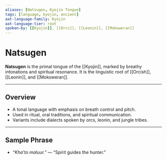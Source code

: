 ```yaml
---
aliases: [Natsugen, Kyojin Tongue]
tags: [language, kyojin, ancient]
aat-language-family: Kyojin
aat-language-tier: root
spoken-by: [[Kyojin]], [[Orcs]], [[Leonin]], [[Mokoweran]]
---
```


# Natsugen

**Natsugen** is the primal tongue of the [[Kyojin]], marked by breathy intonations and spiritual resonance. It is the linguistic root of [[Orcish]], [[Leonin]], and [[Mokoweran]].

---

## Overview

- A tonal language with emphasis on breath control and pitch.
- Used in ritual, oral traditions, and spiritual communication.
- Variants include dialects spoken by orcs, leonin, and jungle tribes.

---

## Sample Phrase

- *“Kha’to maluur.”* — “Spirit guides the hunter.”
